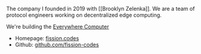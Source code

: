 ---
---
The company I founded in 2019 with [[Brooklyn Zelenka]]. We are a team of protocol engineers working on decentralized edge computing.

We're building the [Everywhere Computer](https://everywhere.computer)

* Homepage: [fission.codes](https://fission.codes)
* Github: [github.com/fission-codes](https://github.com/fission-codes)

